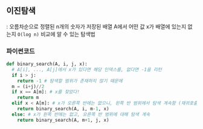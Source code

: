 ## 이진탐색

: 오름차순으로 정렬된 n개의 숫자가 저장된 배열 A에서 어떤 값 x가 배열에 있는지 없는지 `O(log n)` 비교에 알 수 있는 탐색법

### 파이썬코드
```py
def binary_search(A, i, j, x):
  # A[i], ..., A[j]에서 x가 있다면 해당 인덱스를, 없다면 -1을 리턴
  if i > j:
    return -1 # 탐색할 범위가 존재하지 않기 때문에
  m = (i+j)//2
  if x == A[m]: # x를 찾았다!
    return m
  elif x < A[m]: # x가 오른쪽 반에는 없으니, 왼쪽 반 범위에서 탐색 계속함 (재귀호출!)
    return binary_search(A, i, m-1, x)
  else: # x가 왼쪽 반에는 없고, 오른쪽 반 범위에 대해 탐색 계속
    return binary_search(A, m+1, j, x)
```
